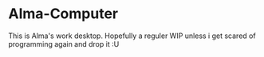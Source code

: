 # Alma-Computer
This is Alma's work desktop. Hopefully a reguler WIP unless i get scared of programming again and drop it :U
